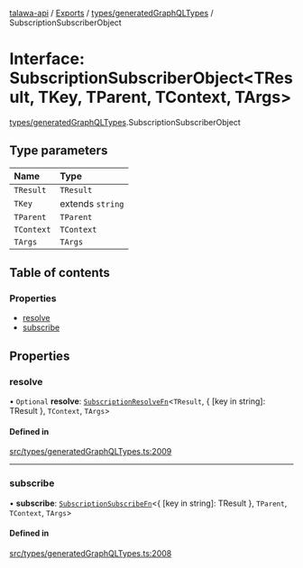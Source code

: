 [talawa-api](../README.md) / [Exports](../modules.md) / [types/generatedGraphQLTypes](../modules/types_generatedGraphQLTypes.md) / SubscriptionSubscriberObject

# Interface: SubscriptionSubscriberObject\<TResult, TKey, TParent, TContext, TArgs\>

[types/generatedGraphQLTypes](../modules/types_generatedGraphQLTypes.md).SubscriptionSubscriberObject

## Type parameters

| Name | Type |
| :------ | :------ |
| `TResult` | `TResult` |
| `TKey` | extends `string` |
| `TParent` | `TParent` |
| `TContext` | `TContext` |
| `TArgs` | `TArgs` |

## Table of contents

### Properties

- [resolve](types_generatedGraphQLTypes.SubscriptionSubscriberObject.md#resolve)
- [subscribe](types_generatedGraphQLTypes.SubscriptionSubscriberObject.md#subscribe)

## Properties

### resolve

• `Optional` **resolve**: [`SubscriptionResolveFn`](../modules/types_generatedGraphQLTypes.md#subscriptionresolvefn)\<`TResult`, \{ [key in string]: TResult }, `TContext`, `TArgs`\>

#### Defined in

[src/types/generatedGraphQLTypes.ts:2009](https://github.com/PalisadoesFoundation/talawa-api/blob/e7d3a46/src/types/generatedGraphQLTypes.ts#L2009)

___

### subscribe

• **subscribe**: [`SubscriptionSubscribeFn`](../modules/types_generatedGraphQLTypes.md#subscriptionsubscribefn)\<\{ [key in string]: TResult }, `TParent`, `TContext`, `TArgs`\>

#### Defined in

[src/types/generatedGraphQLTypes.ts:2008](https://github.com/PalisadoesFoundation/talawa-api/blob/e7d3a46/src/types/generatedGraphQLTypes.ts#L2008)
